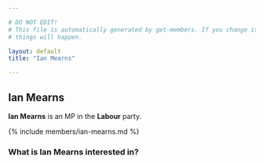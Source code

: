 ```yaml
---

# DO NOT EDIT!
# This file is automatically generated by get-members. If you change it, bad
# things will happen.

layout: default
title: "Ian Mearns"

---
```


## Ian Mearns

**Ian Mearns** is an MP in the **Labour** party.

{% include members/ian-mearns.md %}

### What is Ian Mearns interested in?


